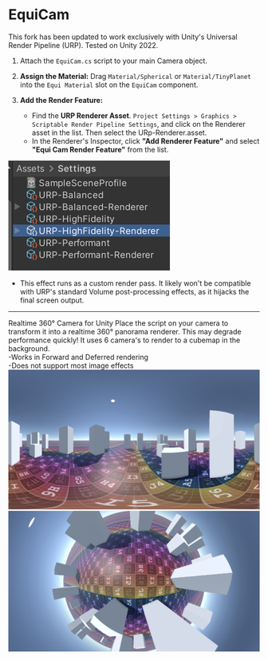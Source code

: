 # EquiCam

This fork has been updated to work exclusively with Unity's Universal Render Pipeline (URP). Tested on Unity 2022.

1.  Attach the `EquiCam.cs` script to your main Camera object.

2.  **Assign the Material:** Drag `Material/Spherical` or `Material/TinyPlanet` into the `Equi Material` slot on the `EquiCam` component.

3.  **Add the Render Feature:**
    *   Find the **URP Renderer Asset**. `Project Settings > Graphics > Scriptable Render Pipeline Settings`, and click on the Renderer asset in the list. Then select the URp-Renderer.asset.
    *   In the Renderer's Inspector, click **"Add Renderer Feature"** and select **"Equi Cam Render Feature"** from the list.

![alt text](img/urpsettings.png)

- This effect runs as a custom render pass. It likely won't be compatible with URP's standard Volume post-processing effects, as it hijacks the final screen output.
  
---

Realtime 360° Camera for Unity
Place the script on your camera to transform it into a realtime 360° panorama renderer. 
This may degrade performance quickly! It uses 6 camera's to render to a cubemap in the background.   
-Works in Forward and Deferred rendering  
-Does not support most image effects
![alt text](img/demo_spherical.png)
![alt text](img/demo_tinyplanet.png)

